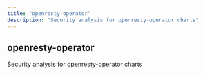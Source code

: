 ```yaml
---
title: "openresty-operator"
description: "Security analysis for openresty-operator charts"
---
```


## openresty-operator

Security analysis for openresty-operator charts
